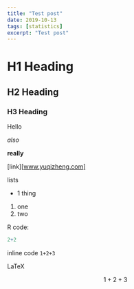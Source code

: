 ```yaml
---
title: "Test post"
date: 2019-10-13
tags: [statistics]
excerpt: "Test post"
---
```

# H1 Heading

## H2 Heading

### H3 Heading

Hello

*also*

**really**

[link][www.yuqizheng.com]

lists
* 1 thing

1. one
2. two

R code:
```r
2+2
```

inline code `1+2+3`

LaTeX

$$ 1+2+3 $$
